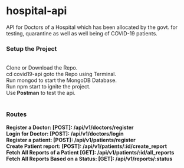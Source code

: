 # hospital-api
API for Doctors of a Hospital which has been allocated by the govt. for testing, quarantine as well as well being of COVID-19 patients.

<h3>Setup the Project</h3>
<br>
Clone or Download the Repo.<br>
cd covid19-api goto the Repo using Terminal.<br>
Run mongod to start the MongoDB Database.<br>
Run npm start to ignite the project.<br>
Use<b> Postman</b> to test the api.<br>
<br>
<h3>Routes</h3>
<b>
Register a Doctor: [POST]: /api/v1/doctors/register<br>
Login for Doctor: [POST]: /api/v1/doctors/login<br>
Register a patient: [POST]: /api/v1/patients/register<br>
Create Patient report: [POST]: /api/v1/patients/:id/create_report<br>
Fetch All Reports of a Patient [GET]: /api/v1/patients/:id/all_reports<br>
Fetch All Reports Based on a Status: [GET]: /api/v1/reports/:status<br>
  </b>
